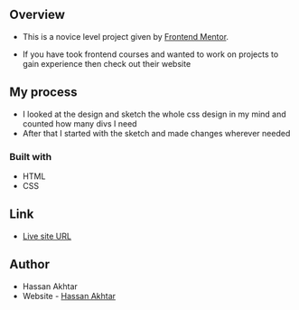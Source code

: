 ## Overview

- This is a novice level project given by [Frontend Mentor](https://www.frontendmentor.io/challenges/qr-code-component-iux_sIO_H).

- If you have took frontend courses and wanted to work on projects to gain experience then check out their website

## My process

- I looked at the design and sketch the whole css design in my mind and counted how many divs I need
- After that I started with the sketch and made changes wherever needed

### Built with

- HTML
- CSS


## Link

- [Live site URL](https://hassanakhtar8.github.io/QR-code/)


## Author

- Hassan Akhtar
- Website - [Hassan Akhtar](https://github.com/HassanAkhtar8/QR-code)

